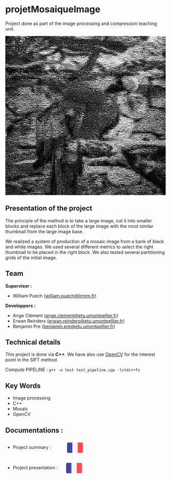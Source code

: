 # projetMosaiqueImage

Project done as part of the image processing and compression teaching unit.

<p align="center">
<a href="./presentations/mosaique100X100.jpg">
<img align="center" src="./presentations/mosaique100X100.jpg" width="800" height="500"/>
</a>
</p>

## Presentation of the project 

The principle of the method is to take a large image, cut it into smaller blocks and replace each block of the large image with the most similar thumbnail from the large image base.

We realized a system of production of a mosaic image from a bank of black and white images.
We used several different metrics to select the right thumbnail to be placed in the right block. We also tested several partitioning grids of the initial image.

## Team
<b>Supervisor :</b>    
-  William Puech (william.puech@lirmm.fr) 

<b>Developpers :</b>
- Ange Clément (ange.clement@etu.umontpellier.fr) 
- Erwan Reinders (erwan.reinders@etu.umontpellier.fr) 
- Benjamin Pre (benjamin.pre@etu.umontpellier.fr) 

## Technical details
This project is done via <b>C++</b>.
We have also use [OpenCV](https://docs.opencv.org/4.x/db/deb/tutorial_display_image.html) for the interest point in the SIFT method.

Compute PIPELINE : `g++ -o test test_pipeline.cpp -lstdc++fs`

## Key Words
- Image processing
- C++
- Mosaic
- OpenCV

## Documentations :
- Project summary : &emsp;&emsp;&emsp;
[<img align="center" src="./presentations/french.png" width="50" height="50"/>](./presentations/RAPPORT_DE_PROJET_IMAGE-HAI809I_HAI804I.pdf)

- Project presentation : &nbsp;&emsp;
[<img align="center" src="./presentations/french.png" width="50" height="50"/>](./presentations/Mosaïque.pdf)


